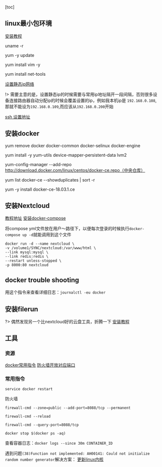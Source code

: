 [toc]

## linux最小包环境

[安装教程]( https://cloud.tencent.com/developer/article/1701451 )

uname -r

yum -y update

yum install vim -y

yum install net-tools

[设置静态ip网络]( https://www.cnblogs.com/freeweb/p/5335973.html )

!> 需要主意的是，设置静态ip的时候需要与常用ip地址隔开一段间隔，否则很多设备连接路由器自动分配ip的时候会覆盖设置的ip，例如我本机ip是
`192.168.0.108`,那就不能设为`192.168.0.109`,而应该从`192.168.0.200`开始

[ssh 设置地址]( https://segmentfault.com/a/1190000014532520 )

## 安装docker

yum remove docker docker-common docker-selinux docker-engine

yum install -y yum-utils device-mapper-persistent-data lvm2

yum-config-manager --add-repo http://download.docker.com/linux/centos/docker-ce.repo（中央仓库）

yum list docker-ce --showduplicates | sort -r

yum -y install docker-ce-18.03.1.ce

## 安装Nextcloud
[教程地址]( https://zhuanlan.zhihu.com/p/107820215 )
[安装docker-compose]( https://yeasy.gitbook.io/docker_practice/compose/install )

将compose yml文件放在用户～路径下，以便每次登录的时候执行`docker-compose up -d`就能调用到这个文件

```shell
docker run -d --name nextcloud \
-v /volume1/SYNC/nextcloud:/var/www/html \
--link mysql:mysql \
--link redis:redis \
--restart unless-stopped \
-p 8000:80 nextcloud
```
## docker trouble shooting
用这个指令来查看详细日志：`journalctl -eu docker`

## 安装filerun
?> 偶然发现另一个比nextcloud好的云盘工具，折腾一下
[安装教程]( https://post.smzdm.com/p/ag82pn83/ )

## 工具
### 资源
[docker常用指令]( https://www.cnblogs.com/jpfss/p/11227384.html )
[防火墙开放对应端口]( https://br-bai.github.io/2020/12/25/docker部署nextcloud%2020.0.4%20最新版个人网盘/ )

### 常用指令
`service docker restart`

防火墙

`firewall-cmd --zone=public --add-port=8088/tcp --permanent`

`firewall-cmd --reload`

`firewall-cmd --query-port=8088/tcp`

`docker stop $(docker ps -aq)`

查看容器日志：`docker logs --since 30m CONTAINER_ID`

遇到问题`(38)Function not implemented: AH00141: Could not initialize random number generator`解决方案：
[更新linux内核]( https://phoenixnap.com/kb/how-to-upgrade-kernel-centos )